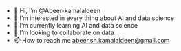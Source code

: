 - 👋 Hi, I’m @Abeer-kamalaldeen
- 👀 I’m interested in every thing about AI and data science
- 🌱 I’m currently learning AI and data science
- 💞️ I’m looking to collaborate on data
- 📫 How to reach me abeer.sh.kamalaldeen@gmail.com

<!---
Abeer-kamalaldeen/Abeer-kamalaldeen is a ✨ special ✨ repository because its `README.md` (this file) appears on your GitHub profile.
You can click the Preview link to take a look at your changes.
--->
